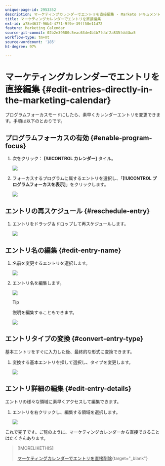 ```yaml
---
unique-page-id: 2953352
description: マーケティングカレンダーでエントリを直接編集 - Marketo ドキュメント - 製品ドキュメント
title: マーケティングカレンダーでエントリを直接編集
exl-id: a78e4637-96b4-4771-9f9e-39ff50e11d72
feature: Marketing Calendar
source-git-commit: 02b2e39580c5eac63de4b4b7fdaf2a835fdd4ba5
workflow-type: tm+mt
source-wordcount: '185'
ht-degree: 97%

---
```


# マーケティングカレンダーでエントリを直接編集 {#edit-entries-directly-in-the-marketing-calendar}

プログラムフォーカスモードにしたら、素早くカレンダーエントリを変更できます。手順は以下のとおりです。

## プログラムフォーカスの有効 {#enable-program-focus}

1. 次をクリック： **[!UICONTROL カレンダー]** タイル。

   ![](assets/2017-05-10-15-30-47-3.png)

1. フォーカスするプログラムに属するエントリを選択し、「**[!UICONTROL プログラムフォーカスを表示]**」をクリックします。

   ![](assets/image2014-10-20-13-3a16-3a7.png)

## エントリの再スケジュール {#reschedule-entry}

1. エントリをドラッグ＆ドロップして再スケジュールします。

   ![](assets/image2014-10-20-13-3a16-3a18.png)

## エントリ名の編集 {#edit-entry-name}

1. 名前を変更するエントリを選択します。

   ![](assets/image2014-10-20-13-3a16-3a31.png)

1. エントリ名を編集します。

   ![](assets/image2014-10-20-13-3a16-3a42.png)

   >[!TIP]
   >
   >説明を編集することもできます。
   >
   >![](assets/image2014-10-20-13-3a16-3a56.png)

## エントリタイプの変換 {#convert-entry-type}

基本エントリをすぐに入力した後、最終的な形式に変換できます。

1. 変換する基本エントリを探して選択し、タイプを変更します。

   ![](assets/image2014-10-20-13-3a18-3a38.png)

## エントリ詳細の編集 {#edit-entry-details}

エントリの様々な領域に素早くアクセスして編集できます。

1. エントリを右クリックし、編集する領域を選択します。

   ![](assets/image2014-10-20-13-3a18-3a48.png)

これで完了です。ご覧のように、マーケティングカレンダーから直接できることはたくさんあります。

>[!MORELIKETHIS]
>
>[マーケティングカレンダーでエントリを直接削除](/help/marketo/product-docs/core-marketo-concepts/marketing-calendar/working-with-the-calendar/delete-entries-directly-in-the-marketing-calendar.md){target="_blank"}
